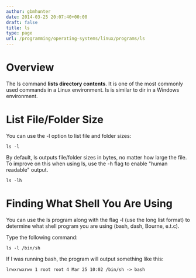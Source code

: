 ```yaml
---
author: gbmhunter
date: 2014-03-25 20:07:40+00:00
draft: false
title: ls
type: page
url: /programming/operating-systems/linux/programs/ls
---
```


# Overview




The ls command **lists directory contents**. It is one of the most commonly used commands in a Linux environment. ls is similar to dir in a Windows environment.




# List File/Folder Size




You can use the -l option to list file and folder sizes:



    
    ls -l




By default, ls outputs file/folder sizes in bytes, no matter how large the file. To improve on this when using ls, use the -h flag to enable "human readable" output.



    
    ls -lh




# Finding What Shell You Are Using




You can use the ls program along with the flag -l (use the long list format) to determine what shell program you are using (bash, dash, Bourne, e.t.c).




Type the following command:



    
    ls -l /bin/sh
    




If I was running bash, the program will output something like this:



    
    lrwxrwxrwx 1 root root 4 Mar 25 10:02 /bin/sh -> bash
    
